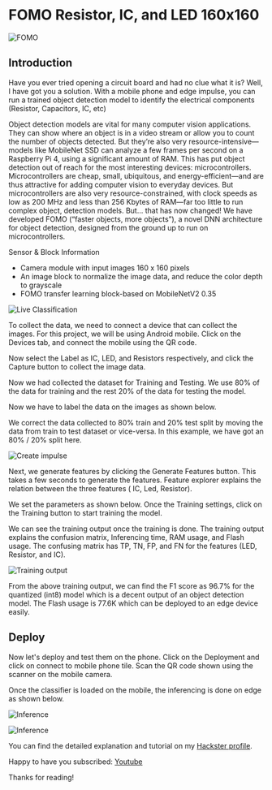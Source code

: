 # FOMO Resistor, IC, and LED 160x160

![FOMO](https://hackster.imgix.net/uploads/attachments/1454152/_nskAWxaGUv.blob?auto=compress%2Cformat&w=900&h=675&fit=min)


## Introduction
Have you ever tried opening a circuit board and had no clue what it is? Well, I have got you a solution. With a mobile phone and edge impulse, you can run a trained object detection model to identify the electrical components (Resistor, Capacitors, IC, etc)

Object detection models are vital for many computer vision applications. They can show where an object is in a video stream or allow you to count the number of objects detected. But they’re also very resource-intensive— models like MobileNet SSD can analyze a few frames per second on a Raspberry Pi 4, using a significant amount of RAM. This has put object detection out of reach for the most interesting devices: microcontrollers. Microcontrollers are cheap, small, ubiquitous, and energy-efficient—and are thus attractive for adding computer vision to everyday devices. But microcontrollers are also very resource-constrained, with clock speeds as low as 200 MHz and less than 256 Kbytes of RAM—far too little to run complex object, detection models. But… that has now changed! We have developed FOMO (“faster objects, more objects”), a novel DNN architecture for object detection, designed from the ground up to run on microcontrollers.

Sensor & Block Information
* Camera module with input images 160 x 160 pixels
* An image block to normalize the image data, and reduce the color depth to grayscale
* FOMO transfer learning block-based on MobileNetV2 0.35

![Live Classification](https://hackster.imgix.net/uploads/attachments/1454163/screenshot_20220607-232109_chrome_IxyBJTYaWK.jpg?auto=compress%2Cformat&w=740&h=555&fit=max)


To collect the data, we need to connect a device that can collect the images. For this project, we will be using Android mobile. Click on the Devices tab, and connect the mobile using the QR code.

Now select the Label as IC, LED, and Resistors respectively, and click the Capture button to collect the image data.

Now we had collected the dataset for Training and Testing. We use 80% of the data for training and the rest 20% of the data for testing the model.

Now we have to label the data on the images as shown below.

We correct the data collected to 80% train and 20% test split by moving the data from train to test dataset or vice-versa. In this example, we have got an 80% / 20% split here.

![Create impulse](https://hackster.imgix.net/uploads/attachments/1454201/ss12_m4LS4Oqcx4.png?auto=compress%2Cformat&w=740&h=555&fit=max)

Next, we generate features by clicking the Generate Features button. This takes a few seconds to generate the features. Feature explorer explains the relation between the three features ( IC, Led, Resistor).


We set the parameters as shown below. Once the Training settings, click on the Training button to start training the model.


We can see the training output once the training is done. The training output explains the confusion matrix, Inferencing time, RAM usage, and Flash usage. The confusing matrix has TP, TN, FP, and FN for the features (LED, Resistor, and IC).

![Training output](https://hackster.imgix.net/uploads/attachments/1454207/ss17_8LoB8ONYzR.png?auto=compress%2Cformat&w=740&h=555&fit=max)

From the above training output, we can find the F1 score as 96.7% for the quantized (int8) model which is a decent output of an object detection model. The Flash usage is 77.6K which can be deployed to an edge device easily.

## Deploy
Now let's deploy and test them on the phone. Click on the Deployment and click on connect to mobile phone tile. Scan the QR code shown using the scanner on the mobile camera.

Once the classifier is loaded on the mobile, the inferencing is done on edge as shown below.

![Inference](https://hackster.imgix.net/uploads/attachments/1454210/screenshot_20220607-232017_chrome_GnU7KDCsIm.jpg?auto=compress%2Cformat&w=740&h=555&fit=max)


![Inference](https://hackster.imgix.net/uploads/attachments/1454213/screenshot_20220607-232109_chrome_DM5sWv1o38.jpg?auto=compress%2Cformat&w=740&h=555&fit=max)



You can find the detailed explanation and tutorial on my [Hackster profile](https://www.hackster.io/rahulkhanna). 

Happy to have you subscribed:  [Youtube](https://www.youtube.com/c/rahulkhanna24june?sub_confirmation=1)

Thanks for reading!
